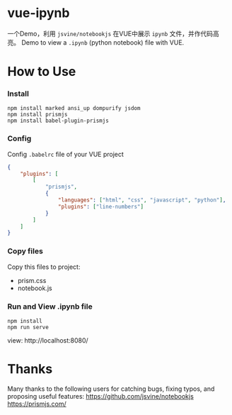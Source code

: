 # vue-ipynb
一个Demo，利用 `jsvine/notebookjs` 在VUE中展示 `ipynb` 文件，并作代码高亮。
Demo to view a `.ipynb` (python notebook) file with VUE.


# How to Use

### Install
```
npm install marked ansi_up dompurify jsdom
npm install prismjs 
npm install babel-plugin-prismjs 
```

### Config 
Config `.babelrc` file of your VUE project

```json
{
    "plugins": [
        [
            "prismjs",
            {
                "languages": ["html", "css", "javascript", "python"],
                "plugins": ["line-numbers"]
            }
        ]
    ]
}
```

### Copy files
Copy this files to project:
- prism.css
- notebook.js

### Run and View .ipynb file
```
npm install
npm run serve
```
view:
http://localhost:8080/ 


# Thanks
Many thanks to the following users for catching bugs, fixing typos, and proposing useful features:
https://github.com/jsvine/notebookjs
https://prismjs.com/